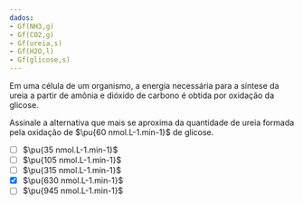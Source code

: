 ```yaml
---
dados:
- Gf(NH3,g)
- Gf(CO2,g)
- Gf(ureia,s)
- Gf(H2O,l)
- Gf(glicose,s)
---
```



Em uma célula de um organismo, a energia necessária para a síntese da ureia a partir de amônia e dióxido de carbono é obtida por oxidação da glicose.

Assinale a alternativa que mais se aproxima da quantidade de ureia formada pela oxidação de $\pu{60 nmol.L-1.min-1}$ de glicose.

- [ ] $\pu{35 nmol.L-1.min-1}$
- [ ] $\pu{105 nmol.L-1.min-1}$
- [ ] $\pu{315 nmol.L-1.min-1}$
- [x] $\pu{630 nmol.L-1.min-1}$
- [ ] $\pu{945 nmol.L-1.min-1}$
